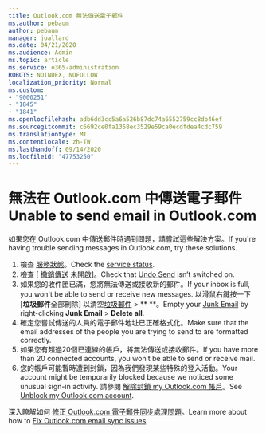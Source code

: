 ```yaml
---
title: Outlook.com 無法傳送電子郵件
ms.author: pebaum
author: pebaum
manager: joallard
ms.date: 04/21/2020
ms.audience: Admin
ms.topic: article
ms.service: o365-administration
ROBOTS: NOINDEX, NOFOLLOW
localization_priority: Normal
ms.custom:
- "9000251"
- "1845"
- "1841"
ms.openlocfilehash: adb6dd3cc5a6a526b87dc74a6552759cc8db46ef
ms.sourcegitcommit: c6692ce0fa1358ec3529e59ca0ecdfdea4cdc759
ms.translationtype: MT
ms.contentlocale: zh-TW
ms.lasthandoff: 09/14/2020
ms.locfileid: "47753250"
---
```

# <a name="unable-to-send-email-in-outlookcom"></a><span data-ttu-id="da947-102">無法在 Outlook.com 中傳送電子郵件</span><span class="sxs-lookup"><span data-stu-id="da947-102">Unable to send email in Outlook.com</span></span>

<span data-ttu-id="da947-103">如果您在 Outlook.com 中傳送郵件時遇到問題，請嘗試這些解決方案。</span><span class="sxs-lookup"><span data-stu-id="da947-103">If you're having trouble sending messages in Outlook.com, try these solutions.</span></span>

1. <span data-ttu-id="da947-104">檢查 [服務狀態](https://go.microsoft.com/fwlink/p/?linkid=837482)。</span><span class="sxs-lookup"><span data-stu-id="da947-104">Check the [service status](https://go.microsoft.com/fwlink/p/?linkid=837482).</span></span> 
2. <span data-ttu-id="da947-105">檢查 [ [撤銷傳送](https://outlook.live.com/mail/options/mail/messageContent/undoSend) 未開啟]。</span><span class="sxs-lookup"><span data-stu-id="da947-105">Check that [Undo Send](https://outlook.live.com/mail/options/mail/messageContent/undoSend) isn’t switched on.</span></span>
3. <span data-ttu-id="da947-106">如果您的收件匣已滿，您將無法傳送或接收新的郵件。</span><span class="sxs-lookup"><span data-stu-id="da947-106">If your inbox is full, you won't be able to send or receive new messages.</span></span> <span data-ttu-id="da947-107">以滑鼠右鍵按一下 [**垃圾郵件**全部刪除] 以清空[垃圾郵件](https://outlook.live.com/mail/junkemail)  >  \*\* \*\*。</span><span class="sxs-lookup"><span data-stu-id="da947-107">Empty your [Junk Email](https://outlook.live.com/mail/junkemail) by right-clicking **Junk Email** > **Delete all**.</span></span>
4. <span data-ttu-id="da947-108">確定您嘗試傳送的人員的電子郵件地址已正確格式化。</span><span class="sxs-lookup"><span data-stu-id="da947-108">Make sure that the email addresses of the people you are trying to send to are formatted correctly.</span></span>
5. <span data-ttu-id="da947-109">如果您有超過20個已連線的帳戶，將無法傳送或接收郵件。</span><span class="sxs-lookup"><span data-stu-id="da947-109">If you have more than 20 connected accounts, you won’t be able to send or receive mail.</span></span>
6. <span data-ttu-id="da947-110">您的帳戶可能暫時遭到封鎖，因為我們發現某些特殊的登入活動。</span><span class="sxs-lookup"><span data-stu-id="da947-110">Your account might be temporarily blocked because we noticed some unusual sign-in activity.</span></span> <span data-ttu-id="da947-111">請參閱 [解除封鎖 my Outlook.com 帳戶](https://support.office.com/article/f4ad2701-d166-4d8b-8a6a-9af2a1f8a4c4)。</span><span class="sxs-lookup"><span data-stu-id="da947-111">See [Unblock my Outlook.com account](https://support.office.com/article/f4ad2701-d166-4d8b-8a6a-9af2a1f8a4c4).</span></span>

<span data-ttu-id="da947-112">深入瞭解如何 [修正 Outlook.com 電子郵件同步處理問題](https://support.office.com/article/d39e3341-8d79-4bf1-b3c7-ded602233642)。</span><span class="sxs-lookup"><span data-stu-id="da947-112">Learn more about how to [Fix Outlook.com email sync issues](https://support.office.com/article/d39e3341-8d79-4bf1-b3c7-ded602233642).</span></span>